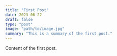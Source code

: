 ```yaml
---
title: "First Post"
date: 2023-06-22
draft: false
type: "post"
image: "path/to/image.jpg"
summary: "This is a summary of the first post."
---
```


Content of the first post.
